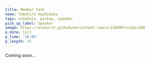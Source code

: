 ```yaml
---
title: Member Talk
name: Tomohiro Hashidate
tags: schedule, pickup, speaker
pick_up_label: Speaker
image: https://avatars3.githubusercontent.com/u/116996?v=2&s=200
p_date: 11/1
p_time: '16:05'
p_length: 15
---
```


Coming soon...
